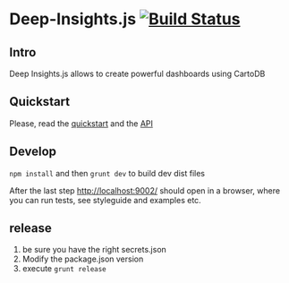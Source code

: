 Deep-Insights.js [![Build Status](http://travis-ci.org/CartoDB/deep-insights.js.png?branch=master)](http://travis-ci.org/CartoDB/deep-insights.js)
====================

## Intro

Deep Insights.js allows to create powerful dashboards using CartoDB

## Quickstart

Please, read the [quickstart](doc/quickstart.md) and the [API](doc/api.md)


## Develop

`npm install` and then `grunt dev` to build dev dist files

After the last step [http://localhost:9002/](http://localhost:9002/) should open in a browser, where you can run tests, see styleguide and examples etc.

## release

1. be sure you have the right secrets.json
1. Modify the package.json version
1. execute `grunt release`
